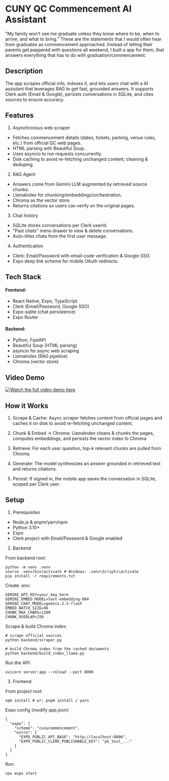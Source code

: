 # CUNY QC Commencement AI Assistant

"My family won't see me graduate unless they know where to be, when to arrive, and what to bring." These are the statements that I would often hear from graduates as commencement approached. Instead of letting their parents get peppered with questions all weekend, I built a app for them, that answers everything that has to do with graduation/commencement.

## Description
The app scrapes official info, indexes it, and lets users chat with a AI assistant that leverages RAG to get fast, grounded answers. It supports Clerk auth (Email & Google), persists conversations in SQLite, and cites sources to ensure accuracy.

## Features

1. Asynchronous web scraper
- Fetches commencement details (dates, tickets, parking, venue rules, etc.) from official QC web pages.
- HTML parsing with Beautiful Soup.
- Uses asyncio to run requests concurrently.
- Disk caching to avoid re-fetching unchanged content; cleaning & deduping.
2. RAG Agent 
- Answers come from Gemini LLM augmented by retrieved source chunks.
- LlamaIndex for chunking/embeddings/orchestration.
- Chroma as the vector store.
- Returns citations so users can verify on the original pages.
3. Chat history
- SQLite stores conversations per Clerk userId.
- "Past chats" menu drawer to view & delete conversations.
- Auto-titles chats from the first user message.
4. Authentication
- Clerk: Email/Password with email-code verification & Google SSO.
- Expo deep link scheme for mobile OAuth redirects.

## Tech Stack

#### Frontend:
- React Native, Expo, TypeScript
- Clerk (Email/Password, Google SSO)
- Expo-sqlite (chat persistence)
- Expo Router

#### Backend:
- Python, FastAPI
- Beautiful Soup (HTML parsing)
- asyncio for async web scraping
- LlamaIndex (RAG pipeline)
- Chroma (vector store)

## Video Demo
[![Watch the full video demo here](https://img.youtube.com/vi/WxkxQa_Q7DE/0.jpg)](https://youtube.com/shorts/WxkxQa_Q7DE?feature=share)

## How it Works
1. Scrape & Cache: Async scraper fetches content from official pages and caches it on disk to avoid re-fetching unchanged content.

2. Chunk & Embed -> Chroma: LlamaIndex cleans & chunks the pages, computes embeddings, and persists the vector index to Chroma

3. Retrieve: For each user question, top-k relevant chunks are pulled from Chroma.

4. Generate: The model synthesizes an answer grounded in retrieved text and returns citations.

5. Persist: If signed in, the mobile app saves the conversation in SQLite, scoped per Clerk user.

## Setup
1. Prerequisites
- Node.js & pnpm/yarn/npm
- Python 3.10+
- Expo
- Clerk project with Email/Password & Google enabled

2. Backend

From backend root:
```
python -m venv .venv
source .venv/bin/activate # Windows: .venv\Scripts\activate
pip install -r requirements.txt
```
Create .env:
```
GEMINI_API_KEY=your_key_here
GEMINI_EMBED_MODEL=text-embedding-004
GEMINI_CHAT_MODEL=gemini-2.5-flash
EMBED_BATCH_SIZE=96
CHUNK_MAX_CHARS=1200
CHUNK_OVERLAP=150
```
Scrape & build Chroma index:
```
# scrape official sources
python backend/scraper.py

# build Chroma index from the cached documents
python backend/build_index_llama.py
```
Run the API:
```
uvicorn server:app --reload --port 8000
```

3. Frontend

From project root:
```
npm install # or: pnpm install / yarn
```
Expo config (modify app.json):
```
{
  "expo": {
    "scheme": "cunycommencement",
    "extra": {
      "EXPO_PUBLIC_API_BASE": "http://localhost:8000",
      "EXPO_PUBLIC_CLERK_PUBLISHABLE_KEY": "pk_test_..."
    }
  }
}
```
Run: 
```
npx expo start
```


